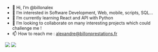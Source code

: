 - 👋 Hi, I’m @billonalex
- 👀 I’m interested in Software Development, Web, mobile, scripts, SQL...
- 🌱 I’m currently learning React and API with Python
- 💞️ I’m looking to collaborate on many interesting projects which could challenge me !
- 📫 How to reach me : alexandre@billonprestations.fr


![](https://github-readme-stats.vercel.app/api/top-langs/?username=billonalex&theme=radical&hide_langs_below=8)
![](https://github-readme-stats.vercel.app/api?username=billonalex&show_icons=true&theme=radical&count_private=true)

<!---
billonalex/billonalex is a ✨ special ✨ repository because its `README.md` (this file) appears on your GitHub profile.
You can click the Preview link to take a look at your changes.
--->

